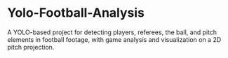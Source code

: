 # Yolo-Football-Analysis
A YOLO-based project for detecting players, referees, the ball, and pitch elements in football footage, with game analysis and visualization on a 2D pitch projection.
